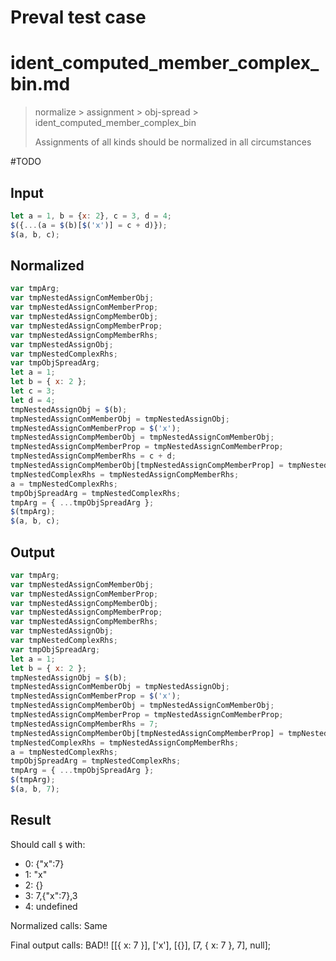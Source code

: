 # Preval test case

# ident_computed_member_complex_bin.md

> normalize > assignment > obj-spread > ident_computed_member_complex_bin
>
> Assignments of all kinds should be normalized in all circumstances

#TODO

## Input

`````js filename=intro
let a = 1, b = {x: 2}, c = 3, d = 4;
$({...(a = $(b)[$('x')] = c + d)});
$(a, b, c);
`````

## Normalized

`````js filename=intro
var tmpArg;
var tmpNestedAssignComMemberObj;
var tmpNestedAssignComMemberProp;
var tmpNestedAssignCompMemberObj;
var tmpNestedAssignCompMemberProp;
var tmpNestedAssignCompMemberRhs;
var tmpNestedAssignObj;
var tmpNestedComplexRhs;
var tmpObjSpreadArg;
let a = 1;
let b = { x: 2 };
let c = 3;
let d = 4;
tmpNestedAssignObj = $(b);
tmpNestedAssignComMemberObj = tmpNestedAssignObj;
tmpNestedAssignComMemberProp = $('x');
tmpNestedAssignCompMemberObj = tmpNestedAssignComMemberObj;
tmpNestedAssignCompMemberProp = tmpNestedAssignComMemberProp;
tmpNestedAssignCompMemberRhs = c + d;
tmpNestedAssignCompMemberObj[tmpNestedAssignCompMemberProp] = tmpNestedAssignCompMemberRhs;
tmpNestedComplexRhs = tmpNestedAssignCompMemberRhs;
a = tmpNestedComplexRhs;
tmpObjSpreadArg = tmpNestedComplexRhs;
tmpArg = { ...tmpObjSpreadArg };
$(tmpArg);
$(a, b, c);
`````

## Output

`````js filename=intro
var tmpArg;
var tmpNestedAssignComMemberObj;
var tmpNestedAssignComMemberProp;
var tmpNestedAssignCompMemberObj;
var tmpNestedAssignCompMemberProp;
var tmpNestedAssignCompMemberRhs;
var tmpNestedAssignObj;
var tmpNestedComplexRhs;
var tmpObjSpreadArg;
let a = 1;
let b = { x: 2 };
tmpNestedAssignObj = $(b);
tmpNestedAssignComMemberObj = tmpNestedAssignObj;
tmpNestedAssignComMemberProp = $('x');
tmpNestedAssignCompMemberObj = tmpNestedAssignComMemberObj;
tmpNestedAssignCompMemberProp = tmpNestedAssignComMemberProp;
tmpNestedAssignCompMemberRhs = 7;
tmpNestedAssignCompMemberObj[tmpNestedAssignCompMemberProp] = tmpNestedAssignCompMemberRhs;
tmpNestedComplexRhs = tmpNestedAssignCompMemberRhs;
a = tmpNestedComplexRhs;
tmpObjSpreadArg = tmpNestedComplexRhs;
tmpArg = { ...tmpObjSpreadArg };
$(tmpArg);
$(a, b, 7);
`````

## Result

Should call `$` with:
 - 0: {"x":7}
 - 1: "x"
 - 2: {}
 - 3: 7,{"x":7},3
 - 4: undefined

Normalized calls: Same

Final output calls: BAD!!
[[{ x: 7 }], ['x'], [{}], [7, { x: 7 }, 7], null];

